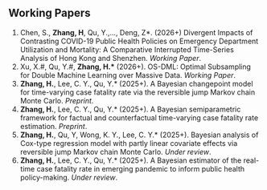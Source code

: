 ## Working Papers

1. Chen, S., **Zhang, H**, Qu, Y.,..., Deng, Z*. (2026+) Divergent Impacts of Contrasting COVID-19 Public Health Policies on Emergency Department Utilization and Mortality: A Comparative Interrupted Time-Series Analysis of Hong Kong and Shenzhen. *Working Paper*.
2. Xu, X.#, Qu, Y.#, **Zhang, H.\*** (2026+). OS-DML: Optimal Subsampling for Double Machine Learning over Massive Data. *Working Paper*.
3. **Zhang, H.**, Lee, C. Y., Qu, Y.* (2025+). A Bayesian changepoint model for time-varying case fatality rate via the reversible jump Markov chain Monte Carlo. *Preprint*.
4. **Zhang, H.**, Lee, C. Y., Qu, Y.* (2025+). A Bayesian semiparametric framework for factual and counterfactual time-varying case fatality rate estimation. *Preprint*.
5. **Zhang, H.**, Qu, Y, Wong, K. Y., Lee, C. Y.* (2025+). Bayesian analysis of Cox-type regression model with partly linear covariate effects via reversible jump Markov chain Monte Carlo. *Under review*.
6. **Zhang, H.**, Lee, C. Y., Qu, Y.* (2025+). A Bayesian estimator of the real-time case fatality rate in emerging pandemic to inform public health policy-making. *Under review*.
